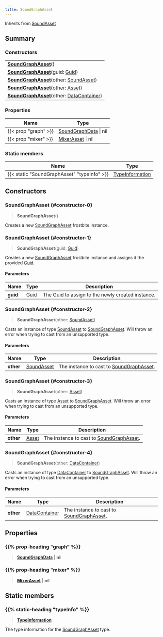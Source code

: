 ```yaml
---
title: SoundGraphAsset
---
```


Inherits from [SoundAsset](/vext/ref/fb/soundasset)

## Summary

### Constructors

|  |
| --- |
| **[SoundGraphAsset](#constructor-0)**() |
| **[SoundGraphAsset](#constructor-1)**(guid: [Guid](/vext/ref/shared/type/guid)) |
| **[SoundGraphAsset](#constructor-2)**(other: [SoundAsset](/vext/ref/fb/soundasset)) |
| **[SoundGraphAsset](#constructor-3)**(other: [Asset](/vext/ref/fb/asset)) |
| **[SoundGraphAsset](#constructor-4)**(other: [DataContainer](/vext/ref/shared/type/datacontainer)) |

### Properties

| Name | Type |
| ---- | ---- |
| {{< prop "graph" >}} | [SoundGraphData](/vext/ref/fb/soundgraphdata) \| nil |
| {{< prop "mixer" >}} | [MixerAsset](/vext/ref/fb/mixerasset) \| nil |

### Static members

| Name | Type |
| ---- | ---- |
| {{< static "SoundGraphAsset" "typeInfo" >}} | [TypeInformation](/vext/ref/shared/type/typeinformation) |

## Constructors

### SoundGraphAsset {#constructor-0}

> **SoundGraphAsset**()

Creates a new [SoundGraphAsset](/vext/ref/fb/soundgraphasset) frostbite instance.

### SoundGraphAsset {#constructor-1}

> **SoundGraphAsset**(guid: [Guid](/vext/ref/shared/type/guid))

Creates a new [SoundGraphAsset](/vext/ref/fb/soundgraphasset) frostbite instance and assigns it the provided [Guid](/vext/ref/shared/type/guid).

#### Parameters

| Name | Type | Description |
| ---- | ---- | ----------- |
| **guid** | [Guid](/vext/ref/shared/type/guid) | The [Guid](/vext/ref/shared/type/guid) to assign to the newly created instance. |

### SoundGraphAsset {#constructor-2}

> **SoundGraphAsset**(other: [SoundAsset](/vext/ref/fb/soundasset))

Casts an instance of type [SoundAsset](/vext/ref/fb/soundasset) to [SoundGraphAsset](/vext/ref/fb/soundgraphasset). Will throw an error when trying to cast from an unsupported type.

#### Parameters

| Name | Type | Description |
| ---- | ---- | ----------- |
| **other** | [SoundAsset](/vext/ref/fb/soundasset) | The instance to cast to [SoundGraphAsset](/vext/ref/fb/soundgraphasset). |

### SoundGraphAsset {#constructor-3}

> **SoundGraphAsset**(other: [Asset](/vext/ref/fb/asset))

Casts an instance of type [Asset](/vext/ref/fb/asset) to [SoundGraphAsset](/vext/ref/fb/soundgraphasset). Will throw an error when trying to cast from an unsupported type.

#### Parameters

| Name | Type | Description |
| ---- | ---- | ----------- |
| **other** | [Asset](/vext/ref/fb/asset) | The instance to cast to [SoundGraphAsset](/vext/ref/fb/soundgraphasset). |

### SoundGraphAsset {#constructor-4}

> **SoundGraphAsset**(other: [DataContainer](/vext/ref/shared/type/datacontainer))

Casts an instance of type [DataContainer](/vext/ref/shared/type/datacontainer) to [SoundGraphAsset](/vext/ref/fb/soundgraphasset). Will throw an error when trying to cast from an unsupported type.

#### Parameters

| Name | Type | Description |
| ---- | ---- | ----------- |
| **other** | [DataContainer](/vext/ref/shared/type/datacontainer) | The instance to cast to [SoundGraphAsset](/vext/ref/fb/soundgraphasset). |

## Properties

### {{% prop-heading "graph" %}}

> **[SoundGraphData](/vext/ref/fb/soundgraphdata)** \| **nil**

### {{% prop-heading "mixer" %}}

> **[MixerAsset](/vext/ref/fb/mixerasset)** \| **nil**

## Static members

### {{% static-heading "typeInfo" %}}

> **[TypeInformation](/vext/ref/shared/type/typeinformation)**

The type information for the [SoundGraphAsset](/vext/ref/fb/soundgraphasset) type.

